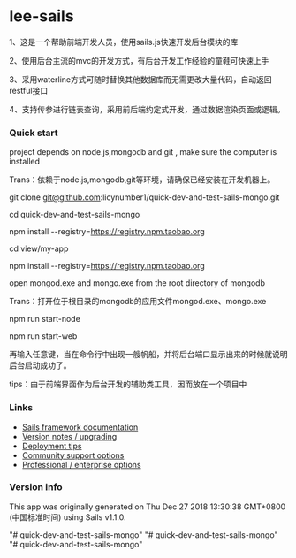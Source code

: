# lee-sails

1、这是一个帮助前端开发人员，使用sails.js快速开发后台模块的库

2、使用后台主流的mvc的开发方式，有后台开发工作经验的童鞋可快速上手

3、采用waterline方式可随时替换其他数据库而无需更改大量代码，自动返回restful接口

4、支持传参进行链表查询，采用前后端约定式开发，通过数据渲染页面或逻辑。


### Quick start

project depends on node.js,mongodb and git , make sure the computer is installed

Trans：依赖于node.js,mongodb,git等环境，请确保已经安装在开发机器上。



git clone git@github.com:licynumber1/quick-dev-and-test-sails-mongo.git

cd quick-dev-and-test-sails-mongo

npm install --registry=https://registry.npm.taobao.org

cd view/my-app

npm install --registry=https://registry.npm.taobao.org



open mongod.exe and mongo.exe from the root directory of mongodb

Trans：打开位于根目录的mongodb的应用文件mongod.exe、mongo.exe



npm run start-node

npm run start-web

再输入任意键，当在命令行中出现一艘帆船，并将后台端口显示出来的时候就说明后台启动成功了。


tips：由于前端界面作为后台开发的辅助类工具，因而放在一个项目中


### Links

+ [Sails framework documentation](https://sailsjs.com/get-started)
+ [Version notes / upgrading](https://sailsjs.com/documentation/upgrading)
+ [Deployment tips](https://sailsjs.com/documentation/concepts/deployment)
+ [Community support options](https://sailsjs.com/support)
+ [Professional / enterprise options](https://sailsjs.com/enterprise)


### Version info

This app was originally generated on Thu Dec 27 2018 13:30:38 GMT+0800 (中国标准时间) using Sails v1.1.0.

<!-- Internally, Sails used [`sails-generate@1.16.4`](https://github.com/balderdashy/sails-generate/tree/v1.16.4/lib/core-generators/new). -->



<!--
Note:  Generators are usually run using the globally-installed `sails` CLI (command-line interface).  This CLI version is _environment-specific_ rather than app-specific, thus over time, as a project's dependencies are upgraded or the project is worked on by different developers on different computers using different versions of Node.js, the Sails dependency in its package.json file may differ from the globally-installed Sails CLI release it was originally generated with.  (Be sure to always check out the relevant [upgrading guides](https://sailsjs.com/upgrading) before upgrading the version of Sails used by your app.  If you're stuck, [get help here](https://sailsjs.com/support).)
-->

"# quick-dev-and-test-sails-mongo" 
"# quick-dev-and-test-sails-mongo" 
"# quick-dev-and-test-sails-mongo" 
